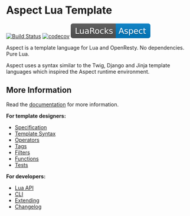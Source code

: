 Aspect Lua Template
===================

[![Build Status](https://travis-ci.org/unifire-app/aspect.svg?branch=master)](https://travis-ci.org/unifire-app/aspect)
[![codecov](https://codecov.io/gh/unifire-app/aspect/branch/master/graph/badge.svg)](https://codecov.io/gh/unifire-app/aspect)
[![Luarocks](docs/assets/luarocks.svg)](https://luarocks.org/modules/unifire/aspect)

Aspect is a template language for Lua and OpenResty. No dependencies. Pure Lua.

Aspect uses a syntax similar to the Twig, Django and Jinja template languages which
inspired the Aspect runtime environment.

More Information
----------------

Read the [documentation](https://aspect.unifire.app/) for more information.


**For template designers:**

- [Specification](./docs/spec.md)
- [Template Syntax](./docs/syntax.md)
- [Operators](./docs/syntax.md#operators)
- [Tags](./docs/tags.md)
- [Filters](./docs/filters.md)
- [Functions](./docs/funcs.md)
- [Tests](./docs/tests.md)

**For developers:**

- [Lua API](./docs/api.md)
- [CLI](./docs/cli.md)
- [Extending](./docs/api.md#extending)
- [Changelog](./changelog.md)
